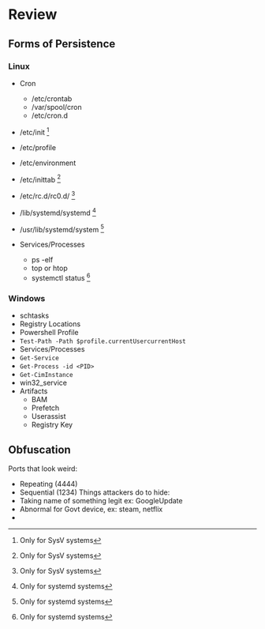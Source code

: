 # Review
## Forms of Persistence

### Linux
- Cron
  - /etc/crontab
  - /var/spool/cron
  - /etc/cron.d
- /etc/init [^1]
- /etc/profile
- /etc/environment
- /etc/inittab [^1]
- /etc/rc.d/rc0.d/ [^1]
- /lib/systemd/systemd [^2]
- /usr/lib/systemd/system [^2]
- Services/Processes
  - ps -elf
  - top or htop
  - systemctl status <PID> [^2]
  
  [^1]: Only for SysV systems
  [^2]: Only for systemd systems

### Windows
- schtasks
- Registry Locations
- Powershell Profile
- `Test-Path -Path $profile.currentUsercurrentHost`
- Services/Processes
- `Get-Service`
- `Get-Process -id <PID>`
- `Get-CimInstance`
- win32_service
- Artifacts
    - BAM
    - Prefetch
    - Userassist
    - Registry Key
 
## Obfuscation
Ports that look weird:
- Repeating (4444)
- Sequential (1234)
Things attackers do to hide:
- Taking name of something legit ex: GoogleUpdate
- Abnormal for Govt device, ex: steam, netflix
- 
